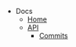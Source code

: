 - Docs
  - [Home](/)
  - [API](/api/README.md)
      <!-- - [Folder structure](/api/folder-structure.md) -->
      <!-- - [Testing](/api/testing.md) -->
    - [Commits](/api/commits.md)
    <!-- - Pages
    - Auth
      - [Login](/pages/auth/login.md)
      - [Logout](/pages/auth/logout.md)
      - [Forget password](/pages/auth/forget-password.md)
    - [Users](/pages/users.md)
    - [Departments](/pages/departments.md)
    - [Edit profile](/pages/edit-profile.md) -->
